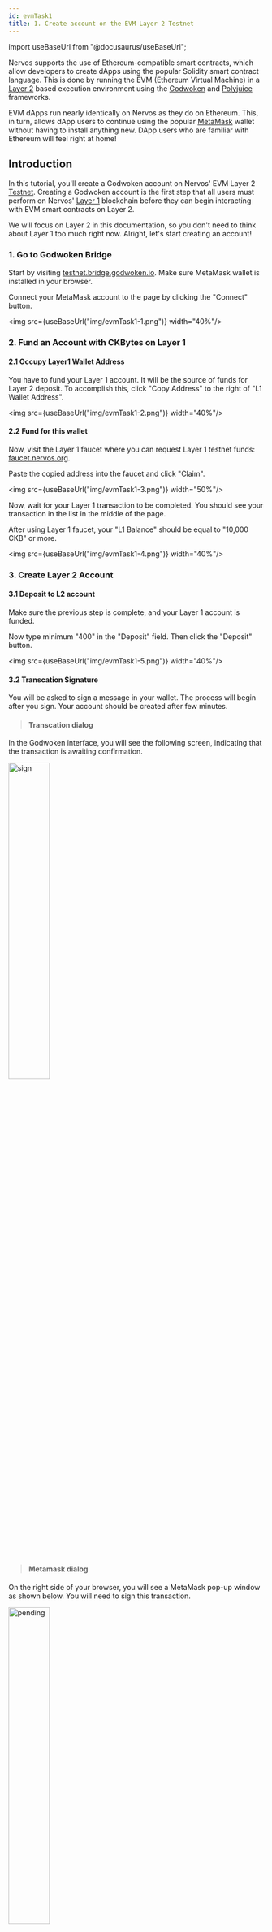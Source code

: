 ```yaml
---
id: evmTask1
title: 1. Create account on the EVM Layer 2 Testnet
---
```

import useBaseUrl from "@docusaurus/useBaseUrl";


Nervos supports the use of Ethereum-compatible smart contracts, which allow developers to create dApps using the popular Solidity smart contract language. This is done by running the EVM (Ethereum Virtual Machine) in a [Layer 2](structure.md#layer-1--layer-2) based execution environment using the [Godwoken](frameworks.md#godwoken) and [Polyjuice](frameworks.md#polyjuice) frameworks.

EVM dApps run nearly identically on Nervos as they do on Ethereum. This, in turn, allows dApp users to continue using the popular [MetaMask](wallets.md#metamask) wallet without having to install anything new. DApp users who are familiar with Ethereum will feel right at home!

## Introduction

In this tutorial, you'll create a Godwoken account on Nervos' EVM Layer 2 [Testnet](structure.md#mainnet-testnet-devnet). Creating a Godwoken account is the first step that all users must perform on Nervos' [Layer 1](structure.md#layer-1--layer-2) blockchain before they can begin interacting with EVM smart contracts on Layer 2.

We will focus on Layer 2 in this documentation, so you don't need to think about Layer 1 too much right now. Alright, let's start creating an account!

### 1. Go to Godwoken Bridge

Start by visiting [testnet.bridge.godwoken.io](https://testnet.bridge.godwoken.io/). Make sure MetaMask wallet is installed in your browser.

Connect your MetaMask account to the page by clicking the "Connect" button.

<img src={useBaseUrl("img/evmTask1-1.png")}  width="40%"/>

### 2. Fund an Account with CKBytes on Layer 1


#### 2.1 Occupy Layer1 Wallet Address

You have to fund your Layer 1 account. It will be the source of funds for Layer 2 deposit. To accomplish this, click "Copy Address" to the right of "L1 Wallet Address".&#x20;

<img src={useBaseUrl("img/evmTask1-2.png")}  width="40%"/>

#### 2.2 Fund for this wallet

Now, visit the Layer 1 faucet where you can request Layer 1 testnet funds: [faucet.nervos.org](https://faucet.nervos.org/).

Paste the copied address into the faucet and click "Claim".

<img src={useBaseUrl("img/evmTask1-3.png")}  width="50%"/>

Now, wait for your Layer 1 transaction to be completed. You should see your transaction in the list in the middle of the page.

After using Layer 1 faucet, your "L1 Balance" should be equal to "10,000 CKB" or more.

<img src={useBaseUrl("img/evmTask1-4.png")}  width="40%"/>

### 3. Create Layer 2 Account

#### 3.1 Deposit to L2 account
Make sure the previous step is complete, and your Layer 1 account is funded.

Now type minimum "400" in the "Deposit" field. Then click the "Deposit" button.

<img src={useBaseUrl("img/evmTask1-5.png")}  width="40%"/>

#### 3.2 Transcation Signature

You will be asked to sign a message in your wallet. The process will begin after you sign. Your account should be created after few minutes.

> #### Transcation dialog
In the Godwoken interface, you will see the following screen, indicating that the transaction is awaiting confirmation.

<div>
    <img alt="sign" src={useBaseUrl("img/evmTask1-6.png")}  width="40%"/>
</div>

> #### Metamask dialog
On the right side of your browser, you will see a MetaMask pop-up window as shown below. You will need to sign this transaction.

<div>
    <img alt="pending" src={useBaseUrl("img/evmTask1-7.png")}  width="40%"/>
</div>

### 4. Transcation Record

After you "Sign" the transaction, you should see your deposit in `Pending` transactions.

<img src={useBaseUrl("img/evmTask1-8.png")}  width="40%"/>

After a few minutes, your deposit should land in `Completed` transactions.

<img src={useBaseUrl("img/evmTask1-9.png")}  width="40%"/>

Congratulations! Your account is now created!

### Alternatives

* A JavaScript library that can be integrated into the application to  create an account programmatically: [nervos-godwoken-integration](https://github.com/Roger-Rumblefish/nervos-godwoken-integration) (code examples in readme).